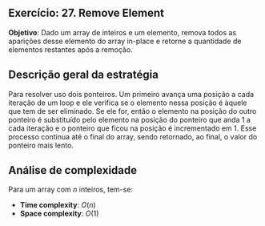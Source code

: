 ## Exercício: 27. Remove Element
**Objetivo**: Dado um array de inteiros e um elemento, remova todos as aparições desse elemento do array in-place e retorne a quantidade de elementos restantes após a remoção.

## Descrição geral da estratégia
Para resolver uso dois ponteiros. Um primeiro avança uma posição a cada iteração de um loop e ele verifica se o elemento nessa posição é àquele que tem de ser eliminado. Se ele for, então o elemento na posição do outro ponteiro é substituído pelo elemento na posição do ponteiro que anda 1 a cada iteração e o ponteiro que ficou na posição é incrementado em 1. Esse processo continua até o final do array, sendo retornado, ao final, o valor do ponteiro mais lento.

## Análise de complexidade
Para um array com $n$ inteiros, tem-se:
- **Time complexity**: $O(n)$ 
- **Space complexity**: $O(1)$
